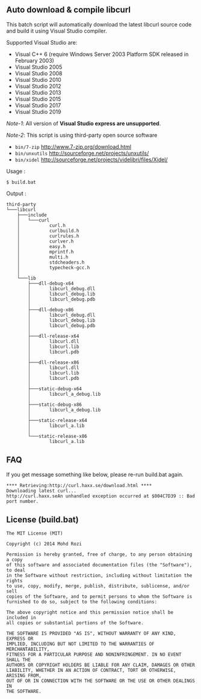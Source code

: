 Auto download & compile libcurl
-----------
This batch script will automatically download the latest libcurl source code and build it using Visual Studio compiler.

Supported Visual Studio are:
*  Visual C++ 6 (require Windows Server 2003 Platform SDK released in February 2003)
*  Visual Studio 2005
*  Visual Studio 2008
*  Visual Studio 2010
*  Visual Studio 2012
*  Visual Studio 2013
*  Visual Studio 2015
*  Visual Studio 2017
*  Visual Studio 2019


*Note-1*: All version of **Visual Studio express are unsupported**.

*Note-2*: This script is using third-party open source software
* `bin/7-zip` http://www.7-zip.org/download.html
* `bin/unxutils` http://sourceforge.net/projects/unxutils/
* `bin/xidel` http://sourceforge.net/projects/videlibri/files/Xidel/

Usage :

    $ build.bat

Output :

```
third-party
└───libcurl
    ├───include
    │   └───curl
    │           curl.h
    │           curlbuild.h
    │           curlrules.h
    │           curlver.h
    │           easy.h
    │           mprintf.h
    │           multi.h
    │           stdcheaders.h
    │           typecheck-gcc.h
    │
    └───lib
        ├───dll-debug-x64
        │       libcurl_debug.dll
        │       libcurl_debug.lib
        │       libcurl_debug.pdb
        │
        ├───dll-debug-x86
        │       libcurl_debug.dll
        │       libcurl_debug.lib
        │       libcurl_debug.pdb
        │
        ├───dll-release-x64
        │       libcurl.dll
        │       libcurl.lib
        │       libcurl.pdb
        │
        ├───dll-release-x86
        │       libcurl.dll
        │       libcurl.lib
        │       libcurl.pdb
        │
        ├───static-debug-x64
        │       libcurl_a_debug.lib
        │
        ├───static-debug-x86
        │       libcurl_a_debug.lib
        │
        ├───static-release-x64
        │       libcurl_a.lib
        │
        └───static-release-x86
                libcurl_a.lib
```

## FAQ
If you get message something like below, please re-run build.bat again.

    **** Retrieving:http://curl.haxx.se/download.html ****
    Downloading latest curl...
    http://curl.haxx.seAn unhandled exception occurred at $004C7D39 :: Bad port number.

License (build.bat)
-----------

    The MIT License (MIT)
    
    Copyright (c) 2014 Mohd Rozi
    
    Permission is hereby granted, free of charge, to any person obtaining a copy
    of this software and associated documentation files (the "Software"), to deal
    in the Software without restriction, including without limitation the rights
    to use, copy, modify, merge, publish, distribute, sublicense, and/or sell
    copies of the Software, and to permit persons to whom the Software is
    furnished to do so, subject to the following conditions:
    
    The above copyright notice and this permission notice shall be included in
    all copies or substantial portions of the Software.
    
    THE SOFTWARE IS PROVIDED "AS IS", WITHOUT WARRANTY OF ANY KIND, EXPRESS OR
    IMPLIED, INCLUDING BUT NOT LIMITED TO THE WARRANTIES OF MERCHANTABILITY,
    FITNESS FOR A PARTICULAR PURPOSE AND NONINFRINGEMENT. IN NO EVENT SHALL THE
    AUTHORS OR COPYRIGHT HOLDERS BE LIABLE FOR ANY CLAIM, DAMAGES OR OTHER
    LIABILITY, WHETHER IN AN ACTION OF CONTRACT, TORT OR OTHERWISE, ARISING FROM,
    OUT OF OR IN CONNECTION WITH THE SOFTWARE OR THE USE OR OTHER DEALINGS IN
    THE SOFTWARE.
